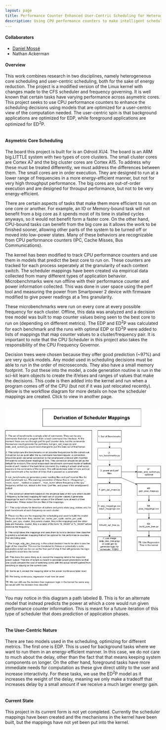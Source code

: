 ```yaml
---
layout: page
title: Performance Counter Enhanced User-Centric Scheduling for Heterogeneous Cores
description: Using CPU performance counters to make intelligent scheduling decisions for asymetric cores, optimizing for multiple utility-based (user-centric) models
---
```


<!-- List of collaborators -->
<h4>Collaborators</h4>
<ul>
    <li><a href="https://people.cs.pitt.edu/~mosse/">Daniel Mossé</a></li>
    <li>Nathan Ackerman</li>
</ul>

<!-- Overview of the project -->
<h4>Overview</h4>
<p>
This work combines research in two disciplines, namely heterogeneous core scheduling and user-centric scheduling, both for the sake of energy reduction. The project is a modified version of the Linux kernel with changes made to the CFS scheduler and frequency governing. It is well known that certain tasks have varying performance across asymetric cores. This project seeks to use CPU performance counters to enhance the scheduling decisions using models that are optimized for a user-centric view of the computation needed. The user-centric spin is that background applications are optimized for EDP, while foreground applications are optimized for ED<sup>2</sup>P.
<br><br>
</p>


<!-- asym core sched -->
<h4>Asymetric Core Scheduling</h4>
<p>
The board this project is built for is an Odroid XU4. The board is an ARM big.LITTLE system with two types of core clusters. The small cluster cores are Cortex A7 and the big cluster cores are Cortex A15. To address why these must be treated differently, we must address the differences between them. The small cores are in order execution. They are designed to run at a lower range of frequencies in a more energy-efficient manner, but not for very high throughput performance. The big cores are out-of-order execution and are designed for throuput performance, but not to be very energy-efficient.
<br>
</p>

<p>
There are certain aspects of tasks that make them more efficient to run on one core or another. For example, an IO or Memory-bound task will not benefit from a big core as it spends most of its time in stalled cycles anyways, so it would not benefit form a faster core. On the other hand, CPU-bound tasks can benefit from the big core as it allows the work to be finished sooner, allowing other parts of the system to be turned off or moved into low-power states. Many of these behaviors are recognizable from CPU performance counters (IPC, Cache Misses, Bus Communications). 
<br>
</p>

<p>
The kernel has been modified to track CPU performance counters and use them in models that predict the best core to run on. These counters are tracked for each process seperately at the granularity of each context switch. The scheduler mappings have been created via empirical data collected from many different types of application behavior. Microbenchmarks were run offline with their performance counter and power information collected. This was done in user space using the perf tool and measuring the power from Smartpower 2 device with firmware modified to give power readings at a 1ms granularity.
<br>
</p>


<p>
These microbenchmarks were run on every core at every possible frequency for each cluster. Offline, this data was analyzed and a decision tree model was built to map counter values being seen to the best core to run on (depending on different metrics). The EDP and ED<sup>2</sup>P was calculated for each benchmark and the runs with optimal EDP or ED<sup>2</sup>P were added to lists of mappings that map counter values to a cluster/frequency pair. It is important to note that the CPU Scheduler in this project also takes the responsibility of the CPU Frequency Governor.
<br>
</p>


<p>
Decision trees were chosen because they offer good prediction (~97%) and are very quick models. Any model used in scheduling decisions must be able to run in the order of microseconds. They also have a small memory footprint. To put these into the model, a code generation routine is run in the sci-kit learn objects to create the if/elses and ranges of values that make the decisions. This code is then added into the kernel and run when a program comes off of the CPU (but not if it was just relocated recently). Below is the workflow diagram for more details on how the scheduler mappings are created. Click to view in another page.
<br><br>
</p>



<div class="img_row">
    <img class="col one left" src="/assets/img/sched_map_diagram.jpg" alt="" title="Derivation of Scheduler Mappings" onclick="window.open('/assets/img/sched_map_diagram.jpg', '_blank');"/>
</div>


<p>
You may notice in this diagram a path labeled B. This is for an alternate model that instead predicts the power at which a core would run given performance counter information. This is meant for a future iteration of this type of scheduler that does prediction of application phases.
<br><br>
</p>



<!-- user-centric -->
<h4>The User-Centric Nature</h4>
<p>
There are two models used in the scheduling, optimizing for different metrics. The first one is EDP. This is used for background tasks where we want to run them in an energy-efficient manner. In this case, we do not care to much about the delay, other than the fact that that means keeping system components on longer. On the other hand, foreground tasks have more immediate needs for computation as these give direct utility to the user and increase interactivity. For these tasks, we use the ED<sup>2</sup>P model as it increases the weight of the delay, meaning we only make a tradeoff that increases delay by a small amount if we receive a much larger energy gain.
<br><br>
</p>



<!-- Where is it currently? -->
<h4>Current State</h4>
<p>
This project in its current form is not yet completed. Currently the scheduler mappings have been created and the mechanisms in the kernel have been built, but the mappings have not yet been put into the kernel.
</p>
